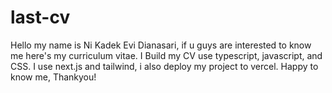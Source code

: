 # last-cv
 
Hello my name is Ni Kadek Evi Dianasari, if u guys are interested to know me here's my curriculum vitae.
I Build my CV use typescript, javascript, and CSS.
I use next.js and tailwind, i also deploy my project to vercel.
Happy to know me, Thankyou!
